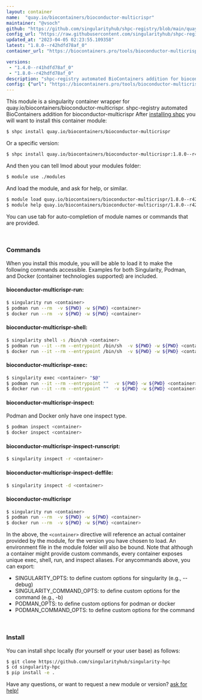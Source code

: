 ```yaml
---
layout: container
name:  "quay.io/biocontainers/bioconductor-multicrispr"
maintainer: "@vsoch"
github: "https://github.com/singularityhub/shpc-registry/blob/main/quay.io/biocontainers/bioconductor-multicrispr/container.yaml"
config_url: "https://raw.githubusercontent.com/singularityhub/shpc-registry/main/quay.io/biocontainers/bioconductor-multicrispr/container.yaml"
updated_at: "2023-04-05 02:23:55.109358"
latest: "1.8.0--r42hdfd78af_0"
container_url: "https://biocontainers.pro/tools/bioconductor-multicrispr"

versions:
 - "1.4.0--r41hdfd78af_0"
 - "1.8.0--r42hdfd78af_0"
description: "shpc-registry automated BioContainers addition for bioconductor-multicrispr"
config: {"url": "https://biocontainers.pro/tools/bioconductor-multicrispr", "maintainer": "@vsoch", "description": "shpc-registry automated BioContainers addition for bioconductor-multicrispr", "latest": {"1.8.0--r42hdfd78af_0": "sha256:0b7a02cb38a045d2588ea397682c1c0e7ec066f1036606cea27686951b9f9523"}, "tags": {"1.4.0--r41hdfd78af_0": "sha256:029a74fd0d08f79d8c989706b8be30a957107938db5b7c3aed298c9a2c41837e", "1.8.0--r42hdfd78af_0": "sha256:0b7a02cb38a045d2588ea397682c1c0e7ec066f1036606cea27686951b9f9523"}, "docker": "quay.io/biocontainers/bioconductor-multicrispr"}
---
```


This module is a singularity container wrapper for quay.io/biocontainers/bioconductor-multicrispr.
shpc-registry automated BioContainers addition for bioconductor-multicrispr
After [installing shpc](#install) you will want to install this container module:


```bash
$ shpc install quay.io/biocontainers/bioconductor-multicrispr
```

Or a specific version:

```bash
$ shpc install quay.io/biocontainers/bioconductor-multicrispr:1.8.0--r42hdfd78af_0
```

And then you can tell lmod about your modules folder:

```bash
$ module use ./modules
```

And load the module, and ask for help, or similar.

```bash
$ module load quay.io/biocontainers/bioconductor-multicrispr/1.8.0--r42hdfd78af_0
$ module help quay.io/biocontainers/bioconductor-multicrispr/1.8.0--r42hdfd78af_0
```

You can use tab for auto-completion of module names or commands that are provided.

<br>

### Commands

When you install this module, you will be able to load it to make the following commands accessible.
Examples for both Singularity, Podman, and Docker (container technologies supported) are included.

#### bioconductor-multicrispr-run:

```bash
$ singularity run <container>
$ podman run --rm  -v ${PWD} -w ${PWD} <container>
$ docker run --rm  -v ${PWD} -w ${PWD} <container>
```

#### bioconductor-multicrispr-shell:

```bash
$ singularity shell -s /bin/sh <container>
$ podman run --it --rm --entrypoint /bin/sh  -v ${PWD} -w ${PWD} <container>
$ docker run --it --rm --entrypoint /bin/sh  -v ${PWD} -w ${PWD} <container>
```

#### bioconductor-multicrispr-exec:

```bash
$ singularity exec <container> "$@"
$ podman run --it --rm --entrypoint ""  -v ${PWD} -w ${PWD} <container> "$@"
$ docker run --it --rm --entrypoint ""  -v ${PWD} -w ${PWD} <container> "$@"
```

#### bioconductor-multicrispr-inspect:

Podman and Docker only have one inspect type.

```bash
$ podman inspect <container>
$ docker inspect <container>
```

#### bioconductor-multicrispr-inspect-runscript:

```bash
$ singularity inspect -r <container>
```

#### bioconductor-multicrispr-inspect-deffile:

```bash
$ singularity inspect -d <container>
```



#### bioconductor-multicrispr

```bash
$ singularity run <container>
$ podman run --rm  -v ${PWD} -w ${PWD} <container>
$ docker run --rm  -v ${PWD} -w ${PWD} <container>
```


In the above, the `<container>` directive will reference an actual container provided
by the module, for the version you have chosen to load. An environment file in the
module folder will also be bound. Note that although a container
might provide custom commands, every container exposes unique exec, shell, run, and
inspect aliases. For anycommands above, you can export:

 - SINGULARITY_OPTS: to define custom options for singularity (e.g., --debug)
 - SINGULARITY_COMMAND_OPTS: to define custom options for the command (e.g., -b)
 - PODMAN_OPTS: to define custom options for podman or docker
 - PODMAN_COMMAND_OPTS: to define custom options for the command

<br>

### Install

You can install shpc locally (for yourself or your user base) as follows:

```bash
$ git clone https://github.com/singularityhub/singularity-hpc
$ cd singularity-hpc
$ pip install -e .
```

Have any questions, or want to request a new module or version? [ask for help!](https://github.com/singularityhub/singularity-hpc/issues)